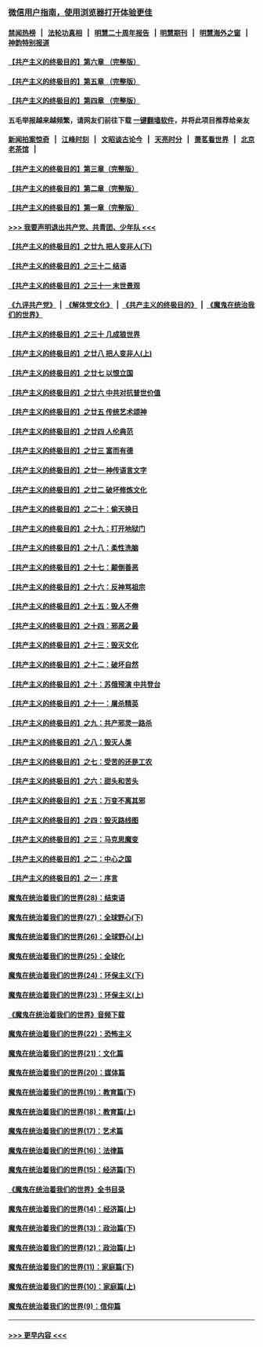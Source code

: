### [微信用户指南，使用浏览器打开体验更佳](https://github.com/gfw-breaker/banned-news1/blob/master/indexes/wechat-guide.md?t=0)
#### [禁闻热榜](热点新闻.md?t=0)  &nbsp;&nbsp;|&nbsp;&nbsp; [法轮功真相](https://github.com/gfw-breaker/truth/blob/master/README.md?t=0) &nbsp;&nbsp;|&nbsp;&nbsp; [明慧二十周年报告](https://github.com/gfw-breaker/mh-reports/blob/master/README.md?t=0) &nbsp;&nbsp;|&nbsp;&nbsp;[明慧期刊](https://github.com/gfw-breaker/mh-qikan) &nbsp;&nbsp;|&nbsp;&nbsp; [明慧海外之窗](https://github.com/gfw-breaker/mh-news/blob/master/README.md?t=0) &nbsp;&nbsp;|&nbsp;&nbsp; [神韵特别报道](https://github.com/gfw-breaker/mh-news/blob/master/shenyun.md?t=0)
#### [【共产主义的终极目的】第六章 （完整版）](../pages/nsc422/n11428913.md?t=02061122) 
#### [【共产主义的终极目的】第五章 （完整版）](../pages/nsc422/n11428912.md?t=02061122) 
#### [【共产主义的终极目的】第四章 （完整版）](../pages/nsc422/n11428907.md?t=02061122) 
#### 五毛举报越来越频繁，请网友们前往下载 [一键翻墙软件](https://github.com/gfw-breaker/ssr-accounts)，并将此项目推荐给亲友
#### [新闻拍案惊奇](https://github.com/gfw-breaker/banned-news1/blob/master/pages/link4.md) &nbsp;&nbsp;|&nbsp;&nbsp; [江峰时刻](https://github.com/gfw-breaker/banned-news1/blob/master/pages/link4.md) &nbsp;&nbsp;|&nbsp;&nbsp; [文昭谈古论今](https://github.com/gfw-breaker/banned-news1/blob/master/pages/link4.md) &nbsp;&nbsp;|&nbsp;&nbsp; [天亮时分](https://github.com/gfw-breaker/banned-news1/blob/master/pages/link4.md) &nbsp;&nbsp;|&nbsp;&nbsp; [萧茗看世界](https://github.com/gfw-breaker/banned-news1/blob/master/pages/link4.md) &nbsp;&nbsp;|&nbsp;&nbsp; [北京老茶馆](https://github.com/gfw-breaker/banned-news1/blob/master/pages/link4.md) &nbsp;&nbsp;|&nbsp;&nbsp; 
#### [【共产主义的终极目的】第三章（完整版）](../pages/nsc422/n11428848.md?t=02061122) 
#### [【共产主义的终极目的】第二章（完整版）](../pages/nsc422/n11428831.md?t=02061122) 
#### [【共产主义的终极目的】第一章（完整版）](../pages/nsc422/n11417651.md?t=02061122) 
#### [>>> 我要声明退出共产党、共青团、少年队 <<<](https://github.com/begood0513/goodnews/blob/master/quit/letter.md) 
#### [【共产主义的终极目的】之廿九 把人变非人(下)](../pages/nsc422/n11344140.md?t=02061122) 
#### [【共产主义的终极目的】之三十二 结语](../pages/nsc422/n11360535.md?t=02061122) 
#### [【共产主义的终极目的】之三十一 末世景观](../pages/nsc422/n11351129.md?t=02061122) 
#### [《九评共产党》](https://github.com/begood0513/9ping.md/blob/master/README.md) &nbsp;|&nbsp; [《解体党文化》](../../../../jtdwh.md/blob/master/README.md)  &nbsp;|&nbsp; [《共产主义的终极目的》](../../../../gczydzjmd.md/blob/master/README.md) &nbsp;|&nbsp; [《魔鬼在统治我们的世界》](../../../../mgztzwmdsj.md/blob/master/README.md) 
#### [【共产主义的终极目的】之三十 几成狼世界](../pages/nsc422/n11348280.md?t=02061122) 
#### [【共产主义的终极目的】之廿八 把人变非人(上)](../pages/nsc422/n11340492.md?t=02061122) 
#### [【共产主义的终极目的】之廿七 以恨立国](../pages/nsc422/n11336944.md?t=02061122) 
#### [【共产主义的终极目的】之廿六 中共对抗普世价值](../pages/nsc422/n11324785.md?t=02061122) 
#### [【共产主义的终极目的】之廿五 传统艺术颂神](../pages/nsc422/n11296396.md?t=02061122) 
#### [【共产主义的终极目的】之廿四 人伦典范](../pages/nsc422/n11296397.md?t=02061122) 
#### [【共产主义的终极目的】之廿三 富而有德](../pages/nsc422/n11283598.md?t=02061122) 
#### [【共产主义的终极目的】之廿一 神传语言文字](../pages/nsc422/n11263265.md?t=02061122) 
#### [【共产主义的终极目的】之廿二 破坏修炼文化](../pages/nsc422/n11245728.md?t=02061122) 
#### [【共产主义的终极目的】之二十：偷天换日](../pages/nsc422/n11238846.md?t=02061122) 
#### [【共产主义的终极目的】之十九：打开地狱门](../pages/nsc422/n11206376.md?t=02061122) 
#### [【共产主义的终极目的】之十八：柔性洗脑](../pages/nsc422/n11199994.md?t=02061122) 
#### [【共产主义的终极目的】之十七：颠倒善恶](../pages/nsc422/n11179782.md?t=02061122) 
#### [【共产主义的终极目的】之十六：反神骂祖宗](../pages/nsc422/n11166798.md?t=02061122) 
#### [【共产主义的终极目的】之十五：毁人不倦](../pages/nsc422/n11166792.md?t=02061122) 
#### [【共产主义的终极目的】之十四：邪恶之最](../pages/nsc422/n11150249.md?t=02061122) 
#### [【共产主义的终极目的】之十三：毁灭文化](../pages/nsc422/n11135227.md?t=02061122) 
#### [【共产主义的终极目的】之十二：破坏自然](../pages/nsc422/n11135214.md?t=02061122) 
#### [【共产主义的终极目的】之十：苏俄预演 中共登台](../pages/nsc422/n11118424.md?t=02061122) 
#### [【共产主义的终极目的】之十一：屠杀精英](../pages/nsc422/n11118442.md?t=02061122) 
#### [【共产主义的终极目的】之九：共产邪灵一路杀](../pages/nsc422/n11114139.md?t=02061122) 
#### [【共产主义的终极目的】之八：毁灭人类](../pages/nsc422/n11108503.md?t=02061122) 
#### [【共产主义的终极目的】之七：受苦的还是工农](../pages/nsc422/n11101809.md?t=02061122) 
#### [【共产主义的终极目的】之六：甜头和苦头](../pages/nsc422/n11096971.md?t=02061122) 
#### [【共产主义的终极目的】之五：万变不离其邪](../pages/nsc422/n11091285.md?t=02061122) 
#### [【共产主义的终极目的】之四：毁灭路线图](../pages/nsc422/n11086284.md?t=02061122) 
#### [【共产主义的终极目的】之三：马克思魔变](../pages/nsc422/n11061941.md?t=02061122) 
#### [【共产主义的终极目的】之二：中心之国](../pages/nsc422/n11047728.md?t=02061122) 
#### [【共产主义的终极目的】之一：序言](../pages/nsc422/n11086077.md?t=02061122) 
#### [魔鬼在统治着我们的世界(28)：结束语](../pages/nsc422/n10936246.md?t=02061122) 
#### [魔鬼在统治着我们的世界(27)：全球野心(下)](../pages/nsc422/n10928319.md?t=02061122) 
#### [魔鬼在统治着我们的世界(26)：全球野心(上)](../pages/nsc422/n10900318.md?t=02061122) 
#### [魔鬼在统治着我们的世界(25)：全球化](../pages/nsc422/n10788205.md?t=02061122) 
#### [魔鬼在统治着我们的世界(24)：环保主义(下)](../pages/nsc422/n10695307.md?t=02061122) 
#### [魔鬼在统治着我们的世界(23)：环保主义(上)](../pages/nsc422/n10688613.md?t=02061122) 
#### [《魔鬼在统治着我们的世界》音频下载](../pages/nsc422/n10635553.md?t=02061122) 
#### [魔鬼在统治着我们的世界(22)：恐怖主义](../pages/nsc422/n10614727.md?t=02061122) 
#### [魔鬼在统治着我们的世界(21)：文化篇](../pages/nsc422/n10597706.md?t=02061122) 
#### [魔鬼在统治着我们的世界(20)：媒体篇](../pages/nsc422/n10586579.md?t=02061122) 
#### [魔鬼在统治着我们的世界(19)：教育篇(下)](../pages/nsc422/n10564808.md?t=02061122) 
#### [魔鬼在统治着我们的世界(18)：教育篇(上)](../pages/nsc422/n10526970.md?t=02061122) 
#### [魔鬼在统治着我们的世界(17)：艺术篇](../pages/nsc422/n10499093.md?t=02061122) 
#### [魔鬼在统治着我们的世界(16)：法律篇](../pages/nsc422/n10485969.md?t=02061122) 
#### [魔鬼在统治着我们的世界(15)：经济篇(下)](../pages/nsc422/n10469975.md?t=02061122) 
#### [《魔鬼在统治着我们的世界》全书目录](../pages/nsc422/n10464261.md?t=02061122) 
#### [魔鬼在统治着我们的世界(14)：经济篇(上)](../pages/nsc422/n10457370.md?t=02061122) 
#### [魔鬼在统治着我们的世界(13)：政治篇(下)](../pages/nsc422/n10448270.md?t=02061122) 
#### [魔鬼在统治着我们的世界(12)：政治篇(上)](../pages/nsc422/n10444576.md?t=02061122) 
#### [魔鬼在统治着我们的世界(11)：家庭篇(下)](../pages/nsc422/n10440961.md?t=02061122) 
#### [魔鬼在统治着我们的世界(10)：家庭篇(上)](../pages/nsc422/n10435448.md?t=02061122) 
#### [魔鬼在统治着我们的世界(9)：信仰篇](../pages/nsc422/n10432159.md?t=02061122) 

----
#### [ >>> 更早内容 <<< ](../indexes/nsc422-earlier.md)
